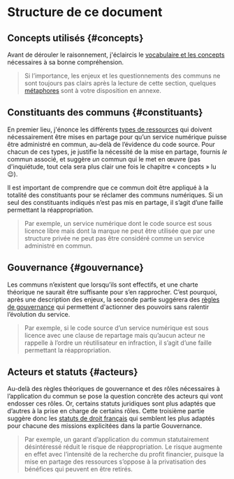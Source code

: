 # Structure de ce document

## Concepts utilisés {#concepts}

Avant de dérouler le raisonnement, j'éclaircis le [vocabulaire et les concepts](2-concepts_utilises/README.md) nécessaires à sa bonne compréhension.

> Si l’importance, les enjeux et les questionnements des communs ne sont toujours pas clairs après la lecture de cette section, quelques [métaphores](7-annexes/1-metaphores.md) sont à votre disposition en annexe.

## Constituants des communs {#constituants}

En premier lieu, j'énonce les différents [types de ressources](3-constituants/README.md) qui doivent nécessairement être mises en partage pour qu’un service numérique puisse être administré en commun, au-delà de l’évidence du code source. Pour chacun de ces types, je justifie la nécessité de la mise en partage, fournis _le_ commun associé, et suggère _un_ commun qui le met en œuvre (pas d'inquiétude, tout cela sera plus clair une fois le chapitre « concepts » lu 😉).

Il est important de comprendre que ce commun doit être appliqué à la totalité des constituants pour se réclamer des communs numériques. Si un seul des constituants indiqués n’est pas mis en partage, il s’agit d’une faille permettant la réappropriation.

> Par exemple, un service numérique dont le code source est sous licence libre mais dont la marque ne peut être utilisée que par une structure privée ne peut pas être considéré comme un service administré en commun.

## Gouvernance {#gouvernance}

Les communs n’existent que lorsqu’ils sont effectifs, et une charte théorique ne saurait être suffisante pour s’en rapprocher. C’est pourquoi, après une description des enjeux, la seconde partie suggérera des [règles de gouvernance](4-gouvernance/README.md) qui permettent d'actionner des pouvoirs sans ralentir l’évolution du service.

> Par exemple, si le code source d’un service numérique est sous licence avec une clause de repartage mais qu’aucun acteur ne rappelle à l’ordre un réutilisateur en infraction, il s’agit d’une faille permettant la réappropriation.

## Acteurs et statuts {#acteurs}

Au-delà des règles théoriques de gouvernance et des rôles nécessaires à l’application du commun se pose la question concrète des acteurs qui vont endosser ces rôles. Or, certains statuts juridiques sont plus adaptés que d’autres à la prise en charge de certains rôles. Cette troisième partie suggère donc les [statuts de droit français](5-acteurs_et_statuts/README.md) qui semblent les plus adaptés pour chacune des missions explicitées dans la partie Gouvernance.

> Par exemple, un garant d’application du commun statutairement désintéressé réduit le risque de réappropriation. Le risque augmente en effet avec l’intensité de la recherche du profit financier, puisque la mise en partage des ressources s’oppose à la privatisation des bénéfices qui peuvent en être retirés.
